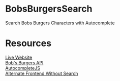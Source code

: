 # BobsBurgersSearch
Search Bobs Burgers Characters with Autocomplete  

# Resources
[Live Website](https://sikkema.phoenix.sheridanc.on.ca/BobsBurgersSearch/)  
[Bob's Burgers API](https://bobsburgers-api.herokuapp.com)  
[AutocompleteJS](https://tarekraafat.github.io/autoComplete.js/#/)  
[Alternate Frontend Without Search](https://github.com/nsitu/BobsBurgers/)  
 

